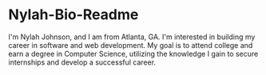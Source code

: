 # Nylah-Bio-Readme
I'm Nylah Johnson, and I am from Atlanta, GA. I'm interested in building my career in software and web development. My goal is to attend college and earn a degree in Computer Science, utilizing the knowledge I gain to secure internships and develop a successful career.
